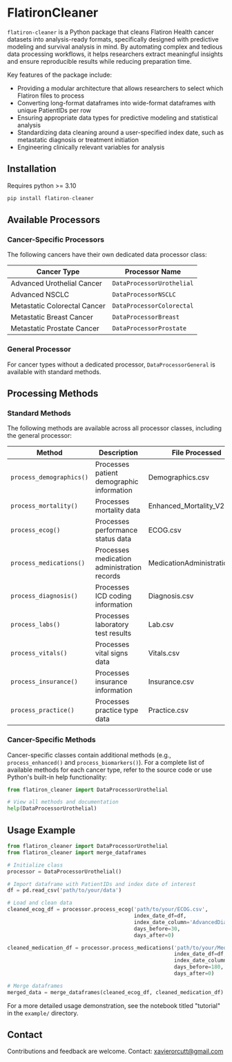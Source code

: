 # FlatironCleaner

`flatiron-cleaner` is a Python package that cleans Flatiron Health cancer datasets into analysis-ready formats, specifically designed with predictive modeling and survival analysis in mind. By automating complex and tedious data processing workflows, it helps researchers extract meaningful insights and ensure reproducible results while reducing preparation time.

Key features of the package include:
- Providing a modular architecture that allows researchers to select which Flatiron files to process
- Converting long-format dataframes into wide-format dataframes with unique PatientIDs per row
- Ensuring appropriate data types for predictive modeling and statistical analysis
- Standardizing data cleaning around a user-specified index date, such as metastatic diagnosis or treatment initiation
- Engineering clinically relevant variables for analysis

## Installation

Requires python >= 3.10

```python
pip install flatiron-cleaner 

```

## Available Processors

### Cancer-Specific Processors

The following cancers have their own dedicated data processor class:

| Cancer Type | Processor Name | 
|-------------|-----------------|
| Advanced Urothelial Cancer | `DataProcessorUrothelial` |
| Advanced NSCLC | `DataProcessorNSCLC` |
| Metastatic Colorectal Cancer | `DataProcessorColorectal` |
| Metastatic Breast Cancer | `DataProcessorBreast` |
| Metastatic Prostate Cancer | `DataProcessorProstate` |

### General Processor 

For cancer types without a dedicated processor, `DataProcessorGeneral` is available with standard methods. 

## Processing Methods

### Standard Methods

The following methods are available across all processor classes, including the general processor:

| Method | Description | File Processed |
|--------|-------------|----------------|
| `process_demographics()` | Processes patient demographic information | Demographics.csv |
| `process_mortality()` | Processes mortality data | Enhanced_Mortality_V2.csv |
| `process_ecog()` | Processes performance status data | ECOG.csv |
| `process_medications()` | Processes medication administration records | MedicationAdministration.csv |
| `process_diagnosis()` | Processes ICD coding information | Diagnosis.csv |
| `process_labs()` | Processes laboratory test results | Lab.csv |
| `process_vitals()` | Processes vital signs data | Vitals.csv |
| `process_insurance()` | Processes insurance information | Insurance.csv |
| `process_practice()` | Processes practice type data | Practice.csv |

### Cancer-Specific Methods

Cancer-specific classes contain additional methods (e.g., `process_enhanced()` and `process_biomarkers()`). For a complete list of available methods for each cancer type, refer to the source code or use Python's built-in help functionality:

```python
from flatiron_cleaner import DataProcessorUrothelial

# View all methods and documentation
help(DataProcessorUrothelial)

```

## Usage Example

```python
from flatiron_cleaner import DataProcessorUrothelial
from flatiron_cleaner import merge_dataframes

# Initialize class
processor = DataProcessorUrothelial()

# Import dataframe with PatientIDs and index date of interest
df = pd.read_csv('path/to/your/data')

# Load and clean data
cleaned_ecog_df = processor.process_ecog('path/to/your/ECOG.csv',
                                         index_date_df=df,
                                         index_date_column='AdvancedDiagnosisDate',
                                         days_before=30,
                                         days_after=0)                  

cleaned_medication_df = processor.process_medications('path/to/your/MedicationAdmninistration.csv',
                                                      index_date_df=df,
                                                      index_date_column='AdvancedDiagnosisDate',
                                                      days_before=180,
                                                      days_after=0)

# Merge dataframes 
merged_data = merge_dataframes(cleaned_ecog_df, cleaned_medication_df)
```

For a more detailed usage demonstration, see the notebook titled "tutorial" in the `example/` directory.

## Contact

Contributions and feedback are welcome. Contact: xavierorcutt@gmail.com